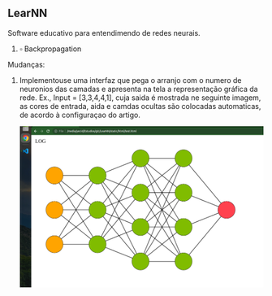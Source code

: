 ## LearNN
Software educativo para entendimendo de redes neurais.

1. $\square$ Backpropagation
   
Mudanças:
1. Implementouse uma interfaz que pega o arranjo com o numero de neuronios das camadas e apresenta na tela a representação gráfica da rede. Ex., Input = [3,3,4,4,1], cuja saida é mostrada ne seguinte imagem, as cores de entrada, aida e camdas ocultas são colocadas automaticas, de acordo à configuraçao do artigo.
   
    ![alt](static/img/sc1.png)

<!-- https://hmkcode.com/ai/backpropagation-step-by-step/ -->
